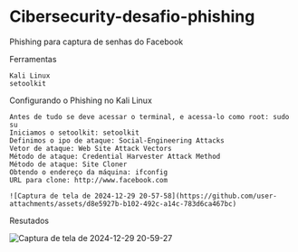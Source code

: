 # Cibersecurity-desafio-phishing

Phishing para captura de senhas do Facebook

Ferramentas

    Kali Linux
    setoolkit

Configurando o Phishing no Kali Linux

    Antes de tudo se deve acessar o terminal, e acessa-lo como root: sudo su
    Iniciamos o setoolkit: setoolkit
    Definimos o ipo de ataque: Social-Engineering Attacks
    Vetor de ataque: Web Site Attack Vectors
    Método de ataque: Credential Harvester Attack Method 
    Método de ataque: Site Cloner
    Obtendo o endereço da máquina: ifconfig
    URL para clone: http://www.facebook.com

    ![Captura de tela de 2024-12-29 20-57-58](https://github.com/user-attachments/assets/d8e5927b-b102-492c-a14c-783d6ca467bc)


Resutados

![Captura de tela de 2024-12-29 20-59-27](https://github.com/user-attachments/assets/ab27371d-a44e-45d6-be0e-b3c8a49acc74)
